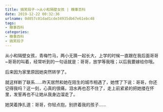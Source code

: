 ```yaml
---
title: 搞笑段子->从小和隔壁女孩 | 糗事百科
date: 2019-12-22 00:32:36
urlname: 0d057c01dad1cde34935db67e61ebc48
tags: 
- 糗事百科
categories:
- 糗事百科
- 搞笑段子
---
```

从小和隔壁女孩，青梅竹马，两小无猜一起长大，上学的时候一直跟在我后面哥哥~哥哥的叫着，经常听到的一句话就是：哥哥，放学等我哦；以后我要嫁给你哦。

后来因为家里原因她突然转学了。

就这样断了联系……昨天居然和她在陌生的城市相遇了，她愣了下说：哥哥，你还记得我吗？这一刻，心真的很痛，泪水再也忍不住了，走上前紧紧的把她搂在怀里，发誓再也不让她从我身边溜走了。

她哭着挣扎道：哥哥，你轻点抱，别挤着我的孩子……


